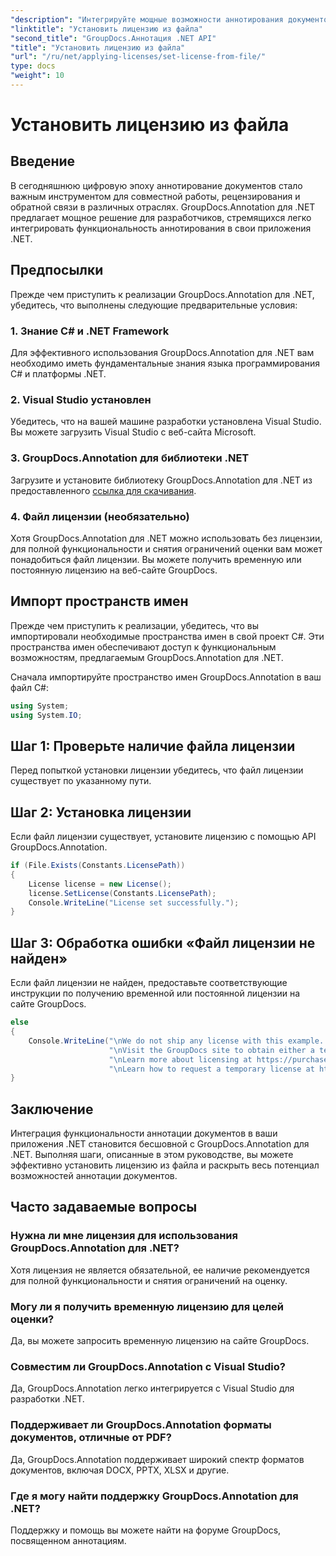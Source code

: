 ```yaml
---
"description": "Интегрируйте мощные возможности аннотирования документов в свои приложения .NET с помощью GroupDocs.Annotation для .NET."
"linktitle": "Установить лицензию из файла"
"second_title": "GroupDocs.Аннотация .NET API"
"title": "Установить лицензию из файла"
"url": "/ru/net/applying-licenses/set-license-from-file/"
type: docs
"weight": 10
---
```


# Установить лицензию из файла

## Введение
В сегодняшнюю цифровую эпоху аннотирование документов стало важным инструментом для совместной работы, рецензирования и обратной связи в различных отраслях. GroupDocs.Annotation для .NET предлагает мощное решение для разработчиков, стремящихся легко интегрировать функциональность аннотирования в свои приложения .NET.
## Предпосылки
Прежде чем приступить к реализации GroupDocs.Annotation для .NET, убедитесь, что выполнены следующие предварительные условия:
### 1. Знание C# и .NET Framework
Для эффективного использования GroupDocs.Annotation для .NET вам необходимо иметь фундаментальные знания языка программирования C# и платформы .NET.
### 2. Visual Studio установлен
Убедитесь, что на вашей машине разработки установлена Visual Studio. Вы можете загрузить Visual Studio с веб-сайта Microsoft.
### 3. GroupDocs.Annotation для библиотеки .NET
Загрузите и установите библиотеку GroupDocs.Annotation для .NET из предоставленного [ссылка для скачивания](https://releases.groupdocs.com/annotation/net/).
### 4. Файл лицензии (необязательно)
Хотя GroupDocs.Annotation для .NET можно использовать без лицензии, для полной функциональности и снятия ограничений оценки вам может понадобиться файл лицензии. Вы можете получить временную или постоянную лицензию на веб-сайте GroupDocs.

## Импорт пространств имен
Прежде чем приступить к реализации, убедитесь, что вы импортировали необходимые пространства имен в свой проект C#. Эти пространства имен обеспечивают доступ к функциональным возможностям, предлагаемым GroupDocs.Annotation для .NET.

Сначала импортируйте пространство имен GroupDocs.Annotation в ваш файл C#:
```csharp
using System;
using System.IO;
```
## Шаг 1: Проверьте наличие файла лицензии
Перед попыткой установки лицензии убедитесь, что файл лицензии существует по указанному пути.
## Шаг 2: Установка лицензии
Если файл лицензии существует, установите лицензию с помощью API GroupDocs.Annotation.
```csharp
if (File.Exists(Constants.LicensePath))
{
    License license = new License();
    license.SetLicense(Constants.LicensePath);
    Console.WriteLine("License set successfully.");
}
```
## Шаг 3: Обработка ошибки «Файл лицензии не найден»
Если файл лицензии не найден, предоставьте соответствующие инструкции по получению временной или постоянной лицензии на сайте GroupDocs.
```csharp
else
{
    Console.WriteLine("\nWe do not ship any license with this example. " +
                      "\nVisit the GroupDocs site to obtain either a temporary or permanent license. " +
                      "\nLearn more about licensing at https://purchase.groupdocs.com/faqs/licensing. " +
                      "\nLearn how to request a temporary license at https://purchase.groupdocs.com/temporary-license.");
}
```

## Заключение
Интеграция функциональности аннотации документов в ваши приложения .NET становится бесшовной с GroupDocs.Annotation для .NET. Выполняя шаги, описанные в этом руководстве, вы можете эффективно установить лицензию из файла и раскрыть весь потенциал возможностей аннотации документов.
## Часто задаваемые вопросы
### Нужна ли мне лицензия для использования GroupDocs.Annotation для .NET?
Хотя лицензия не является обязательной, ее наличие рекомендуется для полной функциональности и снятия ограничений на оценку.
### Могу ли я получить временную лицензию для целей оценки?
Да, вы можете запросить временную лицензию на сайте GroupDocs.
### Совместим ли GroupDocs.Annotation с Visual Studio?
Да, GroupDocs.Annotation легко интегрируется с Visual Studio для разработки .NET.
### Поддерживает ли GroupDocs.Annotation форматы документов, отличные от PDF?
Да, GroupDocs.Annotation поддерживает широкий спектр форматов документов, включая DOCX, PPTX, XLSX и другие.
### Где я могу найти поддержку GroupDocs.Annotation для .NET?
Поддержку и помощь вы можете найти на форуме GroupDocs, посвященном аннотациям.